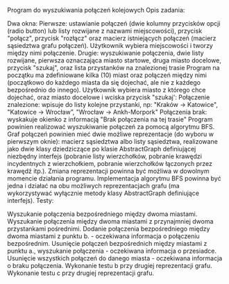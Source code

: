 Program do wyszukiwania połączeń kolejowych
Opis zadania:

Dwa okna:
Pierwsze: ustawianie połączeń (dwie kolumny przycisków opcji (radio button) lub listy rozwijane z nazwami miejscowości), przycisk "połącz", przycisk "rozłącz" oraz macierz istniejących połączeń (macierz sąsiedztwa grafu połączeń). Użytkownik wybiera miejscowości i tworzy między nimi połączenie.
Drugie: wyszukiwanie połączenia, dwie listy rozwijane, pierwsza oznaczająca miasto startowe, druga miasto docelowe, przycisk "szukaj", oraz lista przystanków na znalezionej trasie
Program na początku ma zdefiniowane kilka (10) miast oraz połączeń między nimi (początkowo do każdego miasta da się dojechać, ale nie z każdego bezpośrednio do innego).
Użytkownik wybiera miasto z którego chce dojechać, oraz miasto docelowe i wciska przycisk "szukaj':
Połączenie znalezione: wpisuje do listy kolejne przystanki, np: "Kraków -> Katowice", "Katowice -> Wrocław”, "Wrocław -> Ankh-Morpork"
Połączenia brak: wyskakuje okienko z informacją "Brak połączenia na tej trasie"
Program powinien realizować wyszukiwanie połączeń za pomocą algorytmu BFS. Graf połączeń powinien mieć dwie możliwe reprezentacje (do wyboru w pierwszym oknie): macierz sąsiedztwa albo listy sąsiedztwa, realizowane jako dwie klasy dziedziczące po klasie AbstractGraph definiującej niezbędny interfejs (pobranie listy wierzchołków, pobranie krawędzi incydentnych z wierzchołkiem, pobranie wierzchołków łączonych przez krawędź itp.). Zmiana reprezentacji powinna być możliwa w dowolnym momencie działania programu. Implementacja algorytmu BFS powinna być jedna i działać na obu możliwych reprezentacjach grafu (ma wykorzystywać wyłącznie metody klasy AbstractGraph definiujące interfejs).
Testy:

Wyszukanie połączenia bezpośredniego między dwoma miastami.
Wyszukanie połączenia między dwoma miastami z przynajmniej dwoma przystankami pośrednimi.
Dodanie połączenia bezpośredniego między dwoma miastami z punktu b. - oczekiwana informacja o połączeniu bezpośrednim.
Usunięcie połączeń bezpośrednich między miastami z punktu a., wyszukanie połączenia - oczekiwana informacja o przesiadce.
Usunięcie wszystkich połączeń do danego miasta - oczekiwana informacja o braku połączenia.
Wykonanie testu b przy drugiej reprezentacji grafu.
Wykonanie testu c przy drugiej reprezentacji grafu.